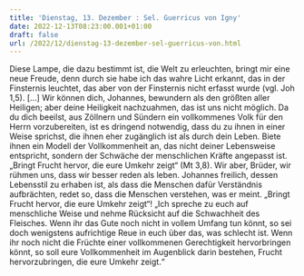 ```yaml
---
title: 'Dienstag, 13. Dezember : Sel. Guerricus von Igny'
date: 2022-12-13T08:23:00.001+01:00
draft: false
url: /2022/12/dienstag-13-dezember-sel-guerricus-von.html
---
```


Diese Lampe, die dazu bestimmt ist, die Welt zu erleuchten, bringt mir eine neue Freude, denn durch sie habe ich das wahre Licht erkannt, das in der Finsternis leuchtet, das aber von der Finsternis nicht erfasst wurde (vgl. Joh 1,5). \[…\] Wir können dich, Johannes, bewundern als den größten aller Heiligen; aber deine Heiligkeit nachzuahmen, das ist uns nicht möglich. Da du dich beeilst, aus Zöllnern und Sündern ein vollkommenes Volk für den Herrn vorzubereiten, ist es dringend notwendig, dass du zu ihnen in einer Weise sprichst, die ihnen eher zugänglich ist als durch dein Leben. Biete ihnen ein Modell der Vollkommenheit an, das nicht deiner Lebensweise entspricht, sondern der Schwäche der menschlichen Kräfte angepasst ist. „Bringt Frucht hervor, die eure Umkehr zeigt“ (Mt 3,8). Wir aber, Brüder, wir rühmen uns, dass wir besser reden als leben. Johannes freilich, dessen Lebensstil zu erhaben ist, als dass die Menschen dafür Verständnis aufbrächten, redet so, dass die Menschen verstehen, was er meint. „Bringt Frucht hervor, die eure Umkehr zeigt“! „Ich spreche zu euch auf menschliche Weise und nehme Rücksicht auf die Schwachheit des Fleisches. Wenn ihr das Gute noch nicht in vollem Umfang tun könnt, so sei doch wenigstens aufrichtige Reue in euch über das, was schlecht ist. Wenn ihr noch nicht die Früchte einer vollkommenen Gerechtigkeit hervorbringen könnt, so soll eure Vollkommenheit im Augenblick darin bestehen, Frucht hervorzubringen, die eure Umkehr zeigt.“